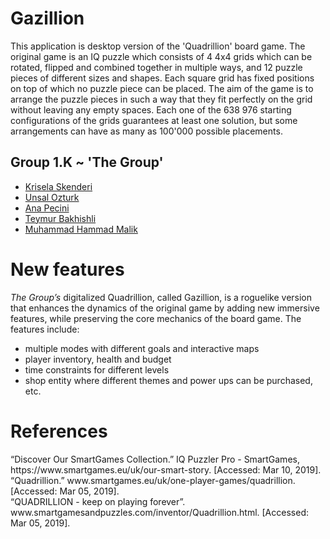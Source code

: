 <div>
  <h1 class="display-3">
    Gazillion
  </h1>
  <p class="lead">
      This application is desktop version of the 'Quadrillion' board game. The original game is an IQ puzzle which consists of 4 4x4 grids which can be rotated, flipped and combined together in multiple ways, and 12 puzzle pieces of different sizes and shapes. Each square grid has fixed positions on top of which no puzzle piece can be placed. The aim of the game is to arrange the puzzle pieces in such a way that they fit perfectly on the grid without leaving any empty spaces. Each one of the 638 976 starting configurations of the grids guarantees at least one solution, but some arrangements can have as many as 100'000 possible placements.
  </p>
  
   <h2 class="display-5">Group 1.K ~ 'The Group'</h2>
  <p>
    <ul>
        <li>
            <a href="https://github.com/kriselaskenderi" title="kriselaskenderi">Krisela Skenderi</a>
        </li>
        <li>
            <a href="https://github.com/uensalo" title="uensalo">Unsal Ozturk</a>
        </li>
        <li>
            <a href="https://github.com/annapecini" title="annapecini">Ana Pecini</a>
        </li>
        <li>
            <a href="https://github.com/teymurbakhishli" title= "teymurbakhishli">Teymur Bakhishli</a>
        </li>
        <li>
            <a href="https://github.com/mhammadmalik" title= "mhammadmalik">Muhammad Hammad Malik</a>
        </li>
    </ul>
  </p>
  
  <h1 class="display-3">
    New features 
  </h1>
  
  <p class="lead">
     <i>The Group’s</i> digitalized Quadrillion, called Gazillion, is a roguelike version that enhances the dynamics of the original game by adding new immersive features, while preserving the core mechanics of the board game. The features include:
   <ul>
        <li>
          multiple modes with different goals and interactive maps
        </li>
        <li>
          player inventory, health and budget 
        </li>
        <li>
          time constraints for different levels
        </li>
        <li>
          shop entity where different themes and power ups can be purchased, etc.
        </li>
   </ul>
  </p>
  
  <h1 class="display-3">
    References
  </h1>
“Discover Our SmartGames Collection.” IQ Puzzler Pro - SmartGames, https://www.smartgames.eu/uk/our-smart-story. [Accessed: Mar 10, 2019].<br/>
“Quadrillion.” www.smartgames.eu/uk/one-player-games/quadrillion. [Accessed: Mar 05, 2019]. <br/>
“QUADRILLION - keep on playing forever”. www.smartgamesandpuzzles.com/inventor/Quadrillion.html. [Accessed: Mar 05, 2019].

 
  </div>

